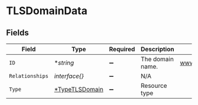 # TLSDomainData


## Fields

| Field                                                  | Type                                                   | Required                                               | Description                                            | Example                                                |
| ------------------------------------------------------ | ------------------------------------------------------ | ------------------------------------------------------ | ------------------------------------------------------ | ------------------------------------------------------ |
| `ID`                                                   | **string*                                              | :heavy_minus_sign:                                     | The domain name.                                       | www.example.com                                        |
| `Relationships`                                        | *interface{}*                                          | :heavy_minus_sign:                                     | N/A                                                    |                                                        |
| `Type`                                                 | [*TypeTLSDomain](../../models/shared/typetlsdomain.md) | :heavy_minus_sign:                                     | Resource type                                          |                                                        |